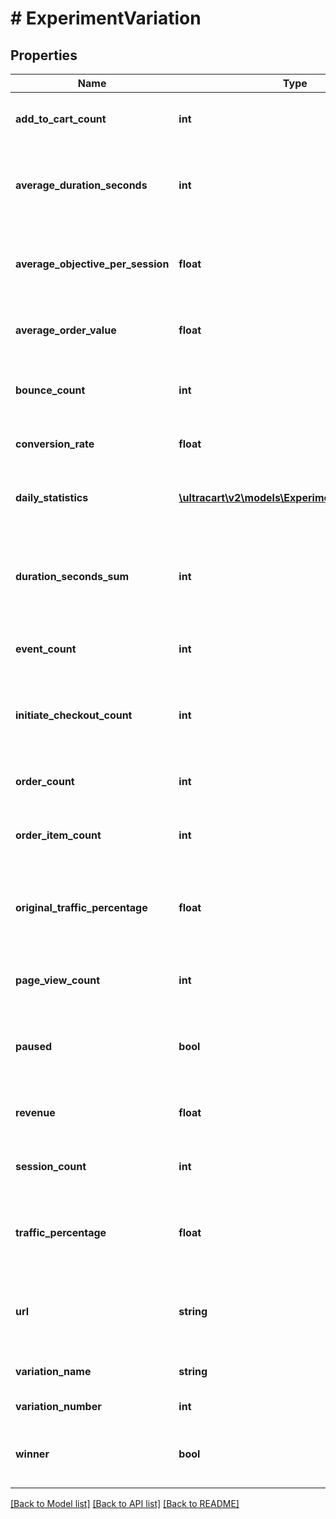 # # ExperimentVariation

## Properties

Name | Type | Description | Notes
------------ | ------------- | ------------- | -------------
**add_to_cart_count** | **int** | Total add to cart count for this variation | [optional]
**average_duration_seconds** | **int** | Average duration seconds per session for this variation | [optional]
**average_objective_per_session** | **float** | Average objective value per session for this variation | [optional]
**average_order_value** | **float** | Average order value for this variation | [optional]
**bounce_count** | **int** | Total bounce count for this variation | [optional]
**conversion_rate** | **float** | Conversion rate for this variation | [optional]
**daily_statistics** | [**\ultracart\v2\models\ExperimentVariationStat[]**](ExperimentVariationStat.md) | Array of daily statistics for this variation | [optional]
**duration_seconds_sum** | **int** | Total number of seconds spent on the site for this variation | [optional]
**event_count** | **int** | Total event ocunt for this variation | [optional]
**initiate_checkout_count** | **int** | Total initiate checkout count for this variation | [optional]
**order_count** | **int** | Total order count for this variation | [optional]
**order_item_count** | **int** | Total order item count for this variation | [optional]
**original_traffic_percentage** | **float** | Percentage of the traffic the variation originally started out with | [optional]
**page_view_count** | **int** | Total page view count for this variation | [optional]
**paused** | **bool** | True if traffic should be paused to this variation | [optional]
**revenue** | **float** | Total revenue for this variation | [optional]
**session_count** | **int** | Total sessions for this variation | [optional]
**traffic_percentage** | **float** | Percentage of the traffic this variation is currently receiving | [optional]
**url** | **string** | Url of the variation if this experiment is a url experiment. | [optional]
**variation_name** | **string** | Name of the variation | [optional]
**variation_number** | **int** | Variation number | [optional]
**winner** | **bool** | True if this variation has been declared the winner | [optional]

[[Back to Model list]](../../README.md#models) [[Back to API list]](../../README.md#endpoints) [[Back to README]](../../README.md)
